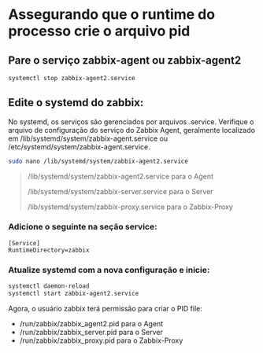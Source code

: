 # Assegurando que o runtime do processo crie o arquivo pid

## Pare o serviço zabbix-agent ou zabbix-agent2
```bash
systemctl stop zabbix-agent2.service
```

## Edite o systemd do zabbix:

No systemd, os serviços são gerenciados por arquivos .service. Verifique o arquivo de configuração do serviço do Zabbix Agent, geralmente localizado em /lib/systemd/system/zabbix-agent.service ou /etc/systemd/system/zabbix-agent.service.

```bash
sudo nano /lib/systemd/system/zabbix-agent2.service
```
> /lib/systemd/system/zabbix-agent2.service para o Agent
> 
> /lib/systemd/system/zabbix-server.service para o Server
> 
> /lib/systemd/system/zabbix-proxy.service  para o Zabbix-Proxy

### Adicione o seguinte na seção service:
```text
[Service]
RuntimeDirectory=zabbix
```

### Atualize systemd com a nova configuração e inicie:

```bash
systemctl daemon-reload
systemctl start zabbix-agent2.service
```
Agora, o usuário zabbix terá permissão para criar o PID file: 
* /run/zabbix/zabbix_agent2.pid para o Agent
* /run/zabbix/zabbix_server.pid para o Server
* /run/zabbix/zabbix_proxy.pid para o Zabbix-Proxy
